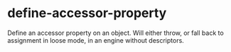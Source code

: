 # define-accessor-property
Define an accessor property on an object. Will either throw, or fall back to assignment in loose mode, in an engine without descriptors.
